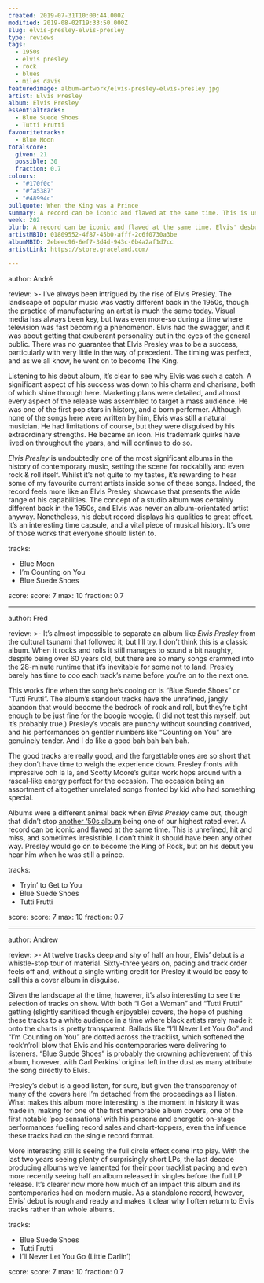 ```yaml
---
created: 2019-07-31T10:00:44.000Z
modified: 2019-08-02T19:33:50.000Z
slug: elvis-presley-elvis-presley
type: reviews
tags:
  - 1950s
  - elvis presley
  - rock
  - blues
  - miles davis
featuredimage: album-artwork/elvis-presley-elvis-presley.jpg
artist: Elvis Presley
album: Elvis Presley
essentialtracks:
  - Blue Suede Shoes
  - Tutti Frutti
favouritetracks:
  - Blue Moon
totalscore:
  given: 21
  possible: 30
  fraction: 0.7
colours:
  - "#170f0c"
  - "#fa5387"
  - "#48994c"
pullquote: When the King was a Prince
summary: A record can be iconic and flawed at the same time. This is unrefined, hit and miss, and sometimes irresistible. I don’t think it should have been any other way.
week: 202
blurb: A record can be iconic and flawed at the same time. Elvis' desbut is unrefined, hit and miss, and sometimes irresistible. Could it be any other way?
artistMBID: 01809552-4f87-45b0-afff-2c6f0730a3be
albumMBID: 2ebeec96-6ef7-3d4d-943c-0b4a2af1d7cc
artistLink: https://store.graceland.com/

---
```


author: André

review: >-
  I’ve always been intrigued by the rise of Elvis Presley. The landscape of popular music was vastly different back in the 1950s, though the practice of manufacturing an artist is much the same today. Visual media has always been key, but twas even more-so during a time where television was fast becoming a phenomenon. Elvis had the swagger, and it was about getting that exuberant personality out in the eyes of the general public. There was no guarantee that Elvis Presley was to be a success, particularly with very little in the way of precedent. The timing was perfect, and as we all know, he went on to become The King.

  Listening to his debut album, it’s clear to see why Elvis was such a catch. A significant aspect of his success was down to his charm and charisma, both of which shine through here. Marketing plans were detailed, and almost every aspect of the release was assembled to target a mass audience. He was one of the first pop stars in history, and a born performer. Although none of the songs here were written by him, Elvis was still a natural musician. He had limitations of course, but they were disguised by his extraordinary strengths. He became an icon. His trademark quirks have lived on throughout the years, and will continue to do so.

  *Elvis Presley* is undoubtedly one of the most significant albums in the history of contemporary music, setting the scene for rockabilly and even rock & roll itself. Whilst it’s not quite to my tastes, it’s rewarding to hear some of my favourite current artists inside some of these songs. Indeed, the record feels more like an Elvis Presley showcase that presents the wide range of his capabilities. The concept of a studio album was certainly different back in the 1950s, and Elvis was never an album-orientated artist anyway. Nonetheless, his debut record displays his qualities to great effect. It’s an interesting time capsule, and a vital piece of musical history. It’s one of those works that everyone should listen to.

tracks:
  - Blue Moon
  - ­­I’m Counting on You
  - ­­Blue Suede Shoes

score:
  score: 7
  max: 10
  fraction: 0.7

---
author: Fred

review: >-
  It’s almost impossible to separate an album like *Elvis Presley* from the cultural tsunami that followed it, but I’ll try. I don’t think this is a classic album. When it rocks and rolls it still manages to sound a bit naughty, despite being over 60 years old, but there are so many songs crammed into the 28-minute runtime that it’s inevitable for some not to land. Presley barely has time to coo each track’s name before you’re on to the next one.

  This works fine when the song he’s cooing on is “Blue Suede Shoes” or “Tutti Frutti”. The album’s standout tracks have the unrefined, jangly abandon that would become the bedrock of rock and roll, but they’re tight enough to be just fine for the boogie woogie. (I did not test this myself, but it’s probably true.) Presley’s vocals are punchy without sounding contrived, and his performances on gentler numbers like “Counting on You” are genuinely tender. And I do like a good bah bah bah bah.

  The good tracks are really good, and the forgettable ones are so short that they don’t have time to weigh the experience down. Presley fronts with impressive ooh la la, and Scotty Moore’s guitar work hops around with a rascal-like energy perfect for the occasion. The occasion being an assortment of altogether unrelated songs fronted by kid who had something special.

  Albums were a different animal back when *Elvis Presley* came out, though that didn’t stop [another ‘50s album](/reviews/miles-davis-kind-of-blue/) being one of our highest rated ever. A record can be iconic and flawed at the same time. This is unrefined, hit and miss, and sometimes irresistible. I don’t think it should have been any other way. Presley would go on to become the King of Rock, but on his debut you hear him when he was still a prince.

tracks:
  - Tryin’ to Get to You
  - ­­Blue Suede Shoes
  - ­­Tutti Frutti

score:
  score: 7
  max: 10
  fraction: 0.7

---
author: Andrew

review: >-
  At twelve tracks deep and shy of half an hour, Elvis’ debut is a whistle-stop tour of material. Sixty-three years on, pacing and track order feels off and, without a single writing credit for Presley it would be easy to call this a cover album in disguise.

  Given the landscape at the time, however, it’s also interesting to see the selection of tracks on show. With both “I Got a Woman” and “Tutti Frutti” getting (slightly sanitised though enjoyable) covers, the hope of pushing these tracks to a white audience in a time where black artists rarely made it onto the charts is pretty transparent. Ballads like “I’ll Never Let You Go” and “I’m Counting on You” are dotted across the tracklist, which softened the rock’n’roll blow that Elvis and his contemporaries were delivering to listeners. “Blue Suede Shoes” is probably the crowning achievement of this album, however, with Carl Perkins’ original left in the dust as many attribute the song directly to Elvis.

  Presley’s debut is a good listen, for sure, but given the transparency of many of the covers here I’m detached from the proceedings as I listen. What makes this album more interesting is the moment in history it was made in, making for one of the first memorable album covers, one of the first notable ‘pop sensations’ with his persona and energetic on-stage performances fuelling record sales and chart-toppers, even the influence these tracks had on the single record format.

  More interesting still is seeing the full circle effect come into play. With the last two years seeing plenty of surprisingly short LPs, the last decade producing albums we’ve lamented for their poor tracklist pacing and even more recently seeing half an album released in singles before the full LP release. It’s clearer now more how much of an impact this album and its contemporaries had on modern music. As a standalone record, however, Elvis’ debut is rough and ready and makes it clear why I often return to Elvis tracks rather than whole albums.

tracks:
  - Blue Suede Shoes
  - ­­Tutti Frutti
  - ­­I’ll Never Let You Go (Little Darlin’)
  
score:
  score: 7
  max: 10
  fraction: 0.7
